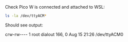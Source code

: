 Check Pico W is connected and attached to WSL:

```sh
ls -la /dev/ttyACM*
```

Should see output:

crw-rw----    1 root     dialout   166,   0 Aug 15 21:26 /dev/ttyACM0


